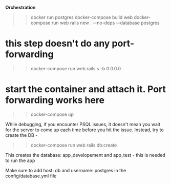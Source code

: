 **Orchestration**

>> docker run postgres
>> docker-compose build web
>> docker-compose run web rails new . --no-deps --database postgres

# this step doesn't do any port-forwarding
>> docker-compose run web rails s -b 0.0.0.0

# start the container and attach it. Port forwarding works here
>> docker-compose up

While debugging, if you encounter PSQL issues, it doesn't mean you wait for the server
to come up each time before you hit the issue. Instead, try to create the DB - 

>> docker-compose run web rails db:create

This creates the database: app_developement and app_test - this is needed to run the app

Make sure to add host: db and username: postgres in the config/database.yml file